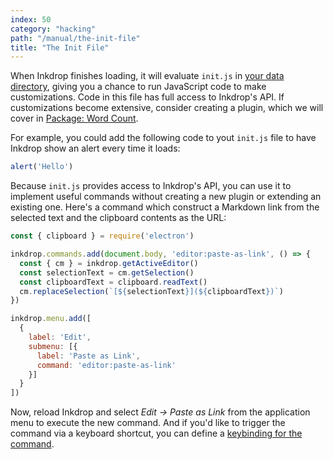 ```yaml
---
index: 50
category: "hacking"
path: "/manual/the-init-file"
title: "The Init File"
---
```


When Inkdrop finishes loading, it will evaluate `init.js` in [your data directory](/manual/basic-usage#user-data-directory), giving you a chance to run JavaScript code to make customizations.
Code in this file has full access to Inkdrop's API. If customizations become extensive, consider creating a plugin, which we will cover in [Package: Word Count](/manual/plugin-word-count).

For example, you could add the following code to yout `init.js` file to have Inkdrop show an alert every time it loads:

```js
alert('Hello')
```

Because `init.js` provides access to Inkdrop's API, you can use it to implement useful commands without creating a new plugin or extending an existing one.
Here's a command which construct a Markdown link from the selected text and the clipboard contents as the URL:

```js
const { clipboard } = require('electron')

inkdrop.commands.add(document.body, 'editor:paste-as-link', () => {
  const { cm } = inkdrop.getActiveEditor()
  const selectionText = cm.getSelection()
  const clipboardText = clipboard.readText()
  cm.replaceSelection(`[${selectionText}](${clipboardText})`)
})

inkdrop.menu.add([
  {
    label: 'Edit',
    submenu: [{
      label: 'Paste as Link',
      command: 'editor:paste-as-link'
    }]
  }
])
```

Now, reload Inkdrop and select *Edit -> Paste as Link* from the application menu to execute the new command.
And if you'd like to trigger the command via a keyboard shortcut, you can define a [keybinding for the command](/manual/customizing-keybindings).

